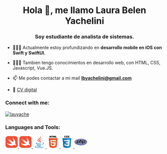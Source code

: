 <h1 align="center">Hola 👋, me llamo Laura Belen Yachelini</h1>
<h3 align="center">Soy estudiante de analista de sistemas. </h3>

- 👩🏻‍💻 Actualmente estoy profundizando en **desarrollo mobile en iOS con Swift y SwiftUI.**
  
- 🙋🏻‍♀️ Tambien tengo conocimientos en desarrollo web, con HTML, CSS, Javascript, Vue.JS.
  
- 📫 Me podes contactar a mi mail **lbyachelini@gmail.com**

- 📄 [CV digital](https://laurayachelini.super.site/)

<h3 align="left">Connect with me:</h3>
<p align="left">
<a href="https://linkedin.com/in/lauyache" target="blank"><img align="center" src="https://raw.githubusercontent.com/rahuldkjain/github-profile-readme-generator/master/src/images/icons/Social/linked-in-alt.svg" alt="lauyache" height="30" width="40" /></a>
</p>

<h3 align="left">Languages and Tools:</h3>
<p align="left">
  <a href="https://developer.apple.com/xcode/swift/" target="_blank" rel="noreferrer">
    <img src="https://raw.githubusercontent.com/devicons/devicon/master/icons/swift/swift-original.svg" alt="swift" width="40" height="40"/>
  </a>
  <a href="https://developer.apple.com/xcode/swiftui/" target="_blank" rel="noreferrer">
    <img src="https://raw.githubusercontent.com/devicons/devicon/master/icons/swift/swift-original.svg" alt="swiftui" width="40" height="40"/>
  </a>
  <a href="https://www.java.com/" target="_blank" rel="noreferrer">
    <img src="https://raw.githubusercontent.com/devicons/devicon/master/icons/java/java-original.svg" alt="java" width="40" height="40"/>
  </a>
  <a href="https://developer.mozilla.org/en-US/docs/Web/HTML" target="_blank" rel="noreferrer">
    <img src="https://raw.githubusercontent.com/devicons/devicon/master/icons/html5/html5-original-wordmark.svg" alt="html" width="40" height="40"/>
  </a>
  <a href="https://www.w3schools.com/css/" target="_blank" rel="noreferrer">
    <img src="https://raw.githubusercontent.com/devicons/devicon/master/icons/css3/css3-original-wordmark.svg" alt="css" width="40" height="40"/>
  </a>
  <a href="https://www.php.net/" target="_blank" rel="noreferrer">
    <img src="https://raw.githubusercontent.com/devicons/devicon/master/icons/php/php-original.svg" alt="php" width="40" height="40"/>
  </a>
</p>


